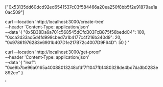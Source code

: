 ["0x53135dd60dcd92ed6541537c03f584466a20ea250f8bb5f2e91879ae1a0ac509"]

curl --location 'http://localhost:3000/create-tree' \
--header 'Content-Type: application/json' \
--data '{
"0x5B38Da6a701c568545dCfcB03FcB875f56beddC4": 100,
"0xca2d33ad5d4fd998cbed7a1b4177c4f216b340d9": 20,
"0x97861976283e6901b407D1e217B72c4007D9F64D": 50
}
'

curl --location 'http://localhost:3000/get-proof' \
--header 'Content-Type: application/json' \
--data '{
"leaf": "0xe9b7be96a0165a40088013248cfdf7f1047fb1480328de4bd7da3b0283e892ee"
}

'

